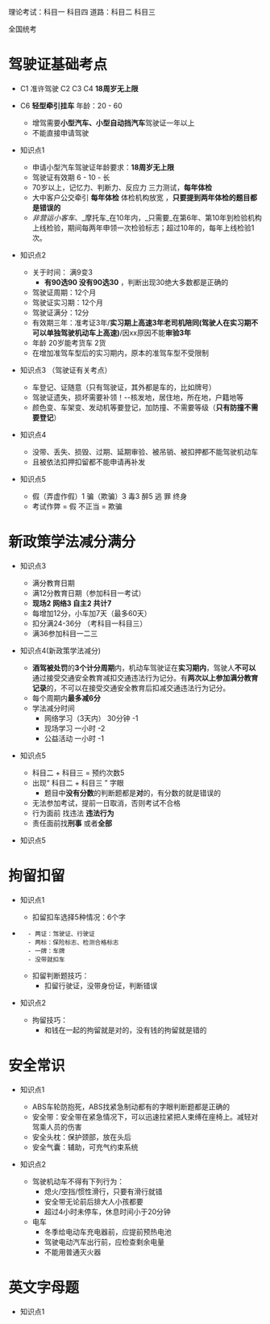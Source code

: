 理论考试：科目一 科目四
道路：科目二 科目三

全国统考

# 驾驶证基础考点

- C1 准许驾驶 C2 C3 C4  **18周岁无上限**
- C6 **轻型牵引挂车** 年龄：20 - 60
	- 增驾需要**小型汽车、小型自动挡汽车**驾驶证一年以上
	- 不能直接申请驾驶
- 知识点1
	- 申请小型汽车驾驶证年龄要求：**18周岁无上限**
	- 驾驶证有效期 6 - 10 - 长
	- 70岁以上，记忆力、判断力、反应力 三力测试，**每年体检**
	- 大中客户公交牵引 **每年体检** 体检机构放宽 ，**只要提到两年体检的题目都是错误的**
	- _非营运小客车_、_摩托车_在10年内，_只需要_在第6年、第10年到检验机构上线检验，期间每两年申领一次检验标志；超过10年的，每年上线检验1次。
-  知识点2
	- 关于时间： 满9变3
		- **有90选90 没有90选30** ，判断出现30绝大多数都是正确的
	- 驾驶证周期：12个月
	- 驾驶证实习期：12个月
	- 驾驶证满分：12分
	- 有效期三年：准考证3年/**实习期上高速3年老司机陪同(驾驶人在实习期不可以单独驾驶机动车上高速)**/因xx原因不能**审验3年**
	- 年龄 20岁能考货车 2货
	- 在增加准驾车型后的实习期内，原本的准驾车型不受限制

- 知识点3 （驾驶证有关考点）
	- 车登记、证随意（只有驾驶证，其外都是车的，比如牌号）
	- 驾驶证遗失，损坏需要补领！--核发地，居住地，所在地，户籍地等
	- 颜色变、车架变、发动机等要登记，加防撞、不需要等级（**只有防撞不需要登记**）

- 知识点4
	- 没带、丢失、损毁、过期、延期审验、被吊销、被扣押都不能驾驶机动车
	- 且被依法扣押扣留都不能申请再补发

- 知识点5
	- 假（弄虚作假）1    骗（欺骗）3    毒3 醉5   逃 罪 终身
	- 考试作弊 = 假 不正当 = 欺骗

# 新政策学法减分满分

- 知识点3
	- 满分教育日期
	- 满12分教育日期（参加科目一考试）
	- **现场2 网络3 自主2 共计7**
	- 每增加12分，小车加7天（最多60天）
	- 扣分满24-36分 （考科目一科目三）
	- 满36参加科目一二三

- 知识点4(新政策学法减分)
	- **酒驾被处罚**的**3个计分周期**内，机动车驾驶证在**实习期内**，驾驶人**不可以**通过接受交通安全教育减扣交通违法行为记分。有**两次以上参加满分教育记录**的，不可以在接受交通安全教育后扣减交通违法行为记分。
	- 每个周期内**最多减6分**
	- 学法减分时间
		- 网络学习（3天内） 30分钟 -1
		- 现场学习 一小时 -2
		- 公益活动  一小时 -1

- 知识点5
	- 科目二 + 科目三 = 预约次数5 
	- 出现“ 科目二 + 科目三 ” 字眼
		- 题目中**没有分数**的判断题都是**对**的，有分数的就是错误的
	- 无法参加考试，提前一日取消，否则考试不合格
	- 行为面前 找违法  **违法行为**
	- 责任面前找**刑事** 或者**全部** 

- 知识点5

# 拘留扣留

- 知识点1
	- 扣留扣车选择5种情况：6个字
- 
		- 两证：驾驶证、行驶证
		- 两标：保险标志、检测合格标志
		- 一牌：车牌
		- 没带就扣车
	- 扣留判断题技巧：
		- 扣留行驶证，没带身份证，判断错误

- 知识点2
	- 拘留技巧：
		- 和钱在一起的拘留就是对的，没有钱的拘留就是错的

# 安全常识

- 知识点1
	- ABS车轮防抱死，ABS找紧急制动都有的字眼判断题都是正确的
	- 安全带：安全带在紧急情况下，可以迅速拉紧把人束缚在座椅上。减轻对驾乘人员的伤害
	- 安全头枕：保护颈部，放在头后
	- 安全气囊：辅助，可充气约束系统

- 知识点2
	- 驾驶机动车不得有下列行为：
		- 熄火/空挡/惯性滑行，只要有滑行就错
		- 安全带无论前后排大人小孩都要
		- 超过4小时未停车，休息时间小于20分钟
	- 电车
		- 冬季给电动车充电器前，应提前预热电池
		- 驾驶电动汽车出行前，应检查剩余电量
		- 不能用普通灭火器

# 英文字母题


- 知识点1
